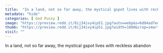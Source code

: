 ```yaml
---
title:  "In a land, not so far away, the mystical gspot lives with reckless abandon"
metadate: "hide"
categories: [ God Pussy ]
image: "https://preview.redd.it/8ij34ivy4ip51.jpg?auto=webp&s=6d84ad7edf980376bfd5ee177698357a3521ef71"
thumb: "https://preview.redd.it/8ij34ivy4ip51.jpg?width=1080&crop=smart&auto=webp&s=df6850c77264a312bb1d5b6e33fe17e6b0616097"
visit: ""
---
```

In a land, not so far away, the mystical gspot lives with reckless abandon

